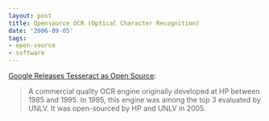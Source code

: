 ```yaml
---
layout: post
title: Opensource OCR (Optical Character Recognition)
date: '2006-09-05'
tags:
- open-source
- software
---
```


[Google Releases Tesseract as Open Source][1]:

> A commercial quality OCR engine originally developed at HP between 1985 and 1995. In 1995, this engine was among the top 3 evaluated by UNLV. It was open-sourced by HP and UNLV in 2005.

[1]: http://google-code-updates.blogspot.com/2006/08/announcing-tesseract-ocr.html

